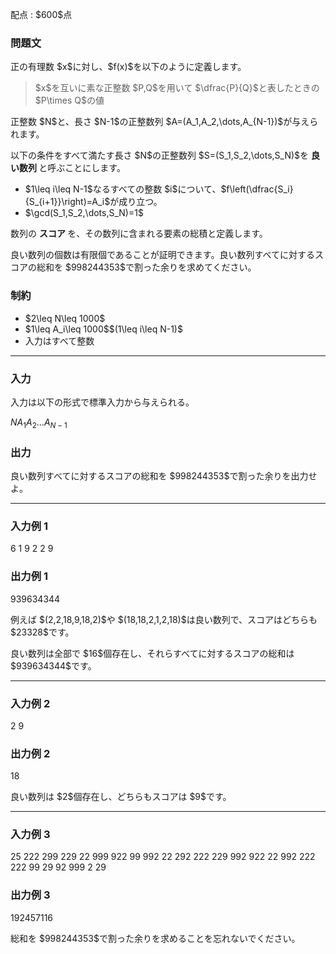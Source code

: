 
<div>

<span>

<span>

<p>
配点 : $600$点
</p>

<div>

<section>

### **問題文**

<p>
正の有理数 $x$に対し、$f(x)$を以下のように定義します。
</p>

<blockquote>

<p>
$x$を互いに素な正整数 $P,Q$を用いて $\dfrac{P}{Q}$と表したときの $P\times Q$の値
</p>

</blockquote>

<p>
正整数 $N$と、長さ $N-1$の正整数列 $A=(A_1,A_2,\dots,A_{N-1})$が与えられます。
</p>

<p>
以下の条件をすべて満たす長さ $N$の正整数列 $S=(S_1,S_2,\dots,S_N)$を 
<strong>
良い数列
</strong>
と呼ぶことにします。
</p>

<ul>

<li>
$1\leq i\leq N-1$なるすべての整数 $i$について、$f\left(\dfrac{S_i}{S_{i+1}}\right)=A_i$が成り立つ。
</li>

<li>
$\gcd(S_1,S_2,\dots,S_N)=1$
</li>

</ul>

<p>
数列の 
<strong>
スコア
</strong>
を、その数列に含まれる要素の総積と定義します。
</p>

<p>
良い数列の個数は有限個であることが証明できます。良い数列すべてに対するスコアの総和を $998244353$で割った余りを求めてください。
</p>

</section>

</div>

<div>

<section>

### **制約**

<ul>

<li>
$2\leq N\leq 1000$
</li>

<li>
$1\leq A_i\leq 1000$$(1\leq i\leq N-1)$
</li>

<li>
入力はすべて整数
</li>

</ul>

</section>

</div>

---

<div>

<div>

<section>

### **入力**

<p>
入力は以下の形式で標準入力から与えられる。
</p>

<div>

$N$$A_1$$A_2$$\dots$$A_{N-1}$
</div>

</section>

</div>

<div>

<section>

### **出力**

<p>
良い数列すべてに対するスコアの総和を $998244353$で割った余りを出力せよ。
</p>

</section>

</div>

</div>

---

<div>

<section>

### **入力例 1**

<div>

6
1 9 2 2 9

</div>

</section>

</div>

<div>

<section>

### **出力例 1**

<div>

939634344

</div>

<p>
例えば $(2,2,18,9,18,2)$や $(18,18,2,1,2,18)$は良い数列で、スコアはどちらも $23328$です。
</p>

<p>
良い数列は全部で $16$個存在し、それらすべてに対するスコアの総和は $939634344$です。
</p>

</section>

</div>

---

<div>

<section>

### **入力例 2**

<div>

2
9

</div>

</section>

</div>

<div>

<section>

### **出力例 2**

<div>

18

</div>

<p>
良い数列は $2$個存在し、どちらもスコアは $9$です。
</p>

</section>

</div>

---

<div>

<section>

### **入力例 3**

<div>

25
222 299 229 22 999 922 99 992 22 292 222 229 992 922 22 992 222 222 99 29 92 999 2 29

</div>

</section>

</div>

<div>

<section>

### **出力例 3**

<div>

192457116

</div>

<p>
総和を $998244353$で割った余りを求めることを忘れないでください。
</p>

</section>

</div>

</span>

</span>

</div>
